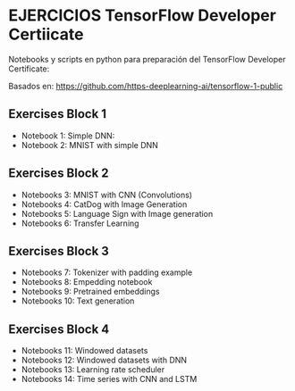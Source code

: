 # EJERCICIOS TensorFlow Developer Certiicate

Notebooks y scripts en python para preparación del TensorFlow Developer Certificate:

Basados en:
https://github.com/https-deeplearning-ai/tensorflow-1-public
 

## Exercises Block 1

* Notebook 1: Simple DNN:
* Notebook 2: MNIST with simple DNN


## Exercises Block 2

* Notebooks 3: MNIST with CNN (Convolutions)
* Notebooks 4: CatDog with Image Generation
* Notebooks 5: Language Sign with Image generation
* Notebooks 6: Transfer Learning


## Exercises Block 3

* Notebooks 7: Tokenizer with padding example
* Notebooks 8: Empedding notebook
* Notebooks 9: Pretrained embeddings
* Notebooks 10: Text generation


## Exercises Block 4

* Notebooks 11: Windowed datasets
* Notebooks 12: Windowed datasets with DNN
* Notebooks 13: Learning rate scheduler
* Notebooks 14: Time series with CNN and LSTM
